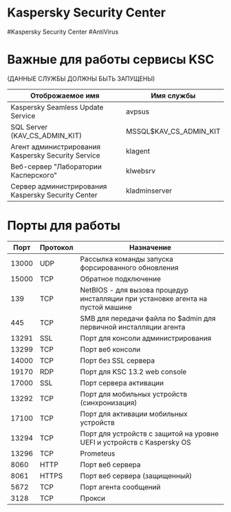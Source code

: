 # Kaspersky Security Center
#Kaspersky Security Center #AntiVirus 


# Важные для работы сервисы KSC
(ДАННЫЕ СЛУЖБЫ ДОЛЖНЫ БЫТЬ ЗАПУЩЕНЫ)

|Отоброжаемое имя|Имя службы|
|---|---|
|Kaspersky Seamless Update Service|avpsus|
|SQL Server (KAV_CS_ADMIN_KIT)|MSSQL$KAV_CS_ADMIN_KIT|
|Агент администрирования Kaspersky Security Service|klagent|
|Веб-сервер "Лаборатории Касперского"|klwebsrv|
|Сервер администрирования Kaspersky Security Center|kladminserver|




# Порты для работы

| Порт   | Протокол | Назначение                                                         |
|--------|----------|--------------------------------------------------------------------|
| 13000  | UDP      | Рассылка команды запуска форсированного обновления                 |
| 15000  | TCP      | Обратное подключение                                               |
| 139    | TCP      | NetBIOS - для вызова процедур инсталляции при установке агента на пустой машине|
| 445    | TCP      | SMB для передачи файла по $admin для первичной инсталляции агента  |
| 13291  | SSL      | Порт для консоли администрирования                                 |
| 13299  | TCP      | Порт веб консоли                                                   |
| 14000  | TCP      | Порт без SSL сервера                                               |
| 19170  | RDP      | Порт для KSC 13.2 web console                                      |
| 17000  | SSL      | Порт сервера активации                                             |
| 13292  | TCP      | Порт для мобильных устройств (синхронизация)                       |
| 17100  | TCP      | Порт для активации мобильных устройств                             |
| 13294  | TCP      | Порт для устройств с защитой на уровне UEFI и устройств с Kaspersky OS |
| 13296  | TCP      | Prometeus                                                          |
| 8060   | HTTP     | Порт веб сервера                                                   |
| 8061   | HTTPS    | Порт веб сервера (защищенный)                                      |
| 5672   | TCP      | Порт агента сообщений                                              |
| 3128   | TCP      | Прокси                                                             |
